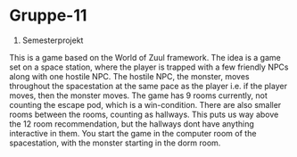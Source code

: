 # Gruppe-11
1. Semesterprojekt

This is a game based on the World of Zuul framework.
The idea is a game set on a space station, where the player is trapped with a few friendly NPCs along with one hostile NPC.
The hostile NPC, the monster, moves throughout the spacestation at the same pace as the player i.e. if the player moves, then the monster moves.
The game has 9 rooms currently, not counting the escape pod, which is a win-condition.
There are also smaller rooms between the rooms, counting as hallways. This puts us way above the 12 room recommendation, but the hallways dont have anything interactive in them.
You start the game in the computer room of the spacestation, with the monster starting in the dorm room.

